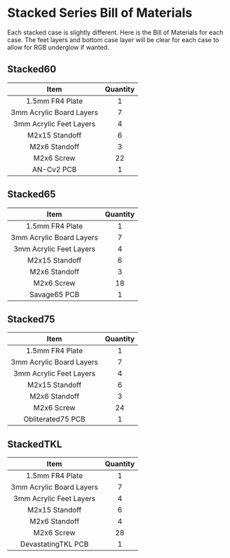 # Stacked Series Bill of Materials

Each stacked case is slightly different. Here is the Bill of Materials for each case. The feet layers and bottom case layer will be clear for each case to allow for RGB underglow if wanted.

## Stacked60
**Item**|**Quantity**
:-----:|:-----:
1.5mm FR4 Plate|1
3mm Acrylic Board Layers|7
3mm Acrylic Feet Layers|4
M2x15 Standoff|6
M2x6 Standoff|3
M2x6 Screw|22
AN-Cv2 PCB|1

## Stacked65
**Item**|**Quantity**
:-----:|:-----:
1.5mm FR4 Plate|1
3mm Acrylic Board Layers|7
3mm Acrylic Feet Layers|4
M2x15 Standoff|6
M2x6 Standoff|3
M2x6 Screw|18
Savage65 PCB|1

## Stacked75
**Item**|**Quantity**
:-----:|:-----:
1.5mm FR4 Plate|1
3mm Acrylic Board Layers|7
3mm Acrylic Feet Layers|4
M2x15 Standoff|6
M2x6 Standoff|3
M2x6 Screw|24
Obliterated75 PCB|1

## StackedTKL
**Item**|**Quantity**
:-----:|:-----:
1.5mm FR4 Plate|1
3mm Acrylic Board Layers|7
3mm Acrylic Feet Layers|4
M2x15 Standoff|6
M2x6 Standoff|4
M2x6 Screw|28
DevastatingTKL PCB|1
